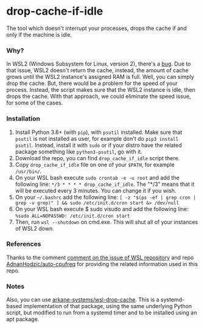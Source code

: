 # drop-cache-if-idle
The tool which doesn't interrupt your processes, drops the cache if and only if the machine is idle.

### Why?
In WSL2 (Windows Subsystem for Linux, version 2), there's a [bug](https://github.com/microsoft/WSL/issues/4166). Due to that issue, WSL2 doesn't return the cache, instead, the amount of cache grows until the WSL2 instance's assigned RAM is full. Well, you can simply drop the cache. But, there would be a problem for the speed of your process. Instead, the script makes sure that the WSL2 instance is idle, then drops the cache. With that approach, we could eliminate the speed issue, for some of the cases.

### Installation
1. Install Python 3.6+ (with `pip`), with `psutil` installed. Make sure that `psutil` is not installed as user, for example don't do `pip3 install psutil`. Instead, install it with `sudo` or if your distro have the related package something like `python3-psutil`, go with it.
2. Download the repo, you can find `drop_cache_if_idle` script there.
3. Copy `drop_cache_if_idle` file on one of your `$PATH`, for example `/usr/bin/`.
4. On your WSL bash execute `sudo crontab -e -u root` and add the following line: `*/3 * * * * drop_cache_if_idle`. The "*/3" means that it will be executed every 3 minutes. You can change it if you wish.
5. On your `~/.bashrc` add the following line: `[ -z "$(ps -ef | grep cron | grep -v grep)" ] && sudo /etc/init.d/cron start &> /dev/null`
6. On your WSL bash execute $ sudo visudo and add the following line: `%sudo ALL=NOPASSWD: /etc/init.d/cron start`
7. Then, run `wsl --shutdown` on cmd.exe. This will shut all of your instances of WSL2 down.

### References
Thanks to the comment [comment on the issue of WSL repository](https://github.com/microsoft/WSL/issues/4166#issuecomment-618159162) and repo [AdnanHodzic/auto-cpufreq](https://github.com/AdnanHodzic/auto-cpufreq) for providing the related information used in this repo. 

### Notes
Also, you can use [arkane-systems/wsl-drop-cache]( https://github.com/arkane-systems/wsl-drop-cache). This is a systemd-based implementation of that package, using the same underlying Python script, but modified to run from a systemd timer and to be installed using an apt package. 
